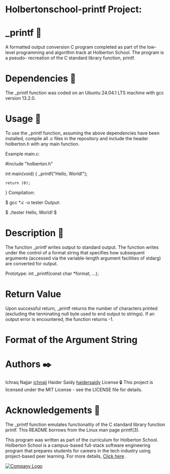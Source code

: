 # Holbertonschool-printf Project:

# _printf 📄
A formatted output conversion C program completed as part of the low-level programming and algorithm track at Holberton School. The program is a pseudo- recreation of the C standard library function, printf.

# Dependencies 👫
The _printf function was coded on an Ubuntu 24.04.1 LTS machine with gcc version 13.2.0.

# Usage 🏃
To use the _printf function, assuming the above dependencies have been installed, compile all .c files in the repository and include the header holberton.h with any main function.

Example main.c:


#include "holberton.h"

int main(void)
{
    _printf("Hello, World!");

    return (0);
}
Compilation:

$ gcc *.c -o tester
Output:

$ ./tester
Hello, World!
$

# Description 💬
The function _printf writes output to standard output. The function writes under the control of a format string that specifies how subsequent arguments (accessed via the variable-length argument facilities of stdarg) are converted for output.


Prototype: int _printf(const char *format, ...);


# Return Value
Upon successful return, _printf returns the number of characters printed (excluding the terminating null byte used to end output to strings). If an output error is encountered, the function returns -1.

# Format of the Argument String

# Authors ✒️
Ichraq Najjar <a href="https://github.com/Ichnajj/">ichnajj</a>
Haider Saidy  <a href="https://github.com/haidersaidy/">haidersaidy</a>
License 🔒
This project is licensed under the MIT License - see the LICENSE file for details.

# Acknowledgements 🙏
The _printf function emulates functionality of the C standard library function printf. This README borrows from the Linux man page printf(3).

This program was written as part of the curriculum for Holberton School. Holberton School is a campus-based full-stack software engineering program that prepares students for careers in the tech industry using project-based peer learning. For more details,  <a href="https://www.holbertonschool.com/programs">Click here</a>
.

<a href="https://www.holbertonschool.com/">
    <img src="C:\Users\user\Desktop\logo.png" alt="Company Logo">
</a>

